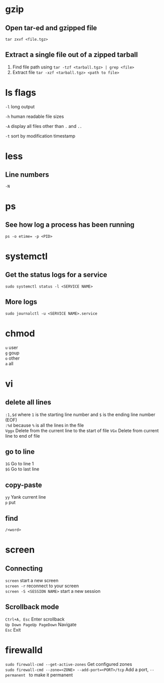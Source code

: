 # gzip
## Open tar-ed and gzipped file
`tar zxvf <file.tgz>`

## Extract a single file out of a zipped tarball
1. Find file path using `tar -tzf <tarball.tgz> | grep <file>`
2. Extract file `tar -xzf <tarball.tgz> <path to file>`

# ls flags
`-l` long output

`-h` human readable file sizes

`-A` display all files other than `.` and `..`

`-t` sort by modification timestamp

# less
## Line numbers
`-N`

# ps
## See how log a process has been running
`ps -o etime= -p <PID>`

# systemctl
## Get the status logs for a service
`sudo systemctl status -l <SERVICE NAME>`

## More logs
`sudo journalctl -u <SERVICE NAME>.service`

# chmod
`u` user  
`g` goup  
`o` other  
`a` all

# vi
## delete all lines
`:1,$d` where `1` is the starting line number and `$` is the ending line number (EOF)  
`:%d` because `%` is all the lines in the file  
`Vggx` Delete from the current line to the start of file
`VGx` Delete from current line to end of file

## go to line
`1G` Go to line 1  
`$G` Go to last line

## copy-paste
`yy` Yank current line  
`p` put

## find
`/<word>`

# screen
## Connecting
`screen` start a new screen  
`screen -r` reconnect to your screen  
`screen -S <SESSION NAME>` start a new session

## Scrollback mode
`Ctrl+A, Esc` Enter scrollback  
`Up Down PageUp PageDown` Navigate  
`Esc` Exit

# firewalld
`sudo firewall-cmd --get-active-zones` Get configured zones  
`sudo firewall-cmd --zone=<ZONE> --add-port=<PORT>/tcp` Add a port, `--permanent ` to make it permanent
